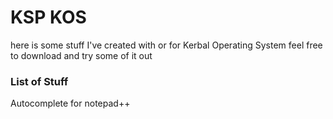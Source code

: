 # KSP KOS
here is some stuff I've created with or for Kerbal Operating System feel free to download and try some of it out

### List of Stuff
Autocomplete for notepad++